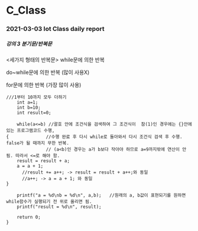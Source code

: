 # C_Class
### 2021-03-03 Iot Class daily report

##### 강의 3 분기문/반복문
<세가지 형태의 반복문>
while문에 의한 반복

do~while문에 의한 반복 (많이 사용X)

for문에 의한 반복 (가장 많이 사용)
```
///1부터 10까지 모두 더하기 
    int a=1;
    int b=10;
    int result=0; 
 
	while(a<=b)	//괄호 안에 조건식을 검색하여 그 조건식이  참(1)인 경우에는 {}안에있는 프로그램코드 수행, 
{              //수행 완료 후 다시 while로 돌아와서 다시 조건식 검색 후 수행. false가 될 때까지 무한 반복. 
               // (a<b)인 경우는 a가 b보다 작아야 하므로 a=9까지밖에 연산이 안됨. 따라서 <=로 해야 함.  
	result = result + a;
	a = a + 1;
	  //result += a++; -> result = result + a++;와 동일 
	  //a++; -> a = a + 1; 와 동일 
}

    printf("a = %d\nb = %d\n", a,b);   //원래의 a, b값이 표현되기를 원하면 while함수가 실행되기 전 위로 올리면 됨. 
    printf("result = %d\n", result);

    return 0;
}
```




